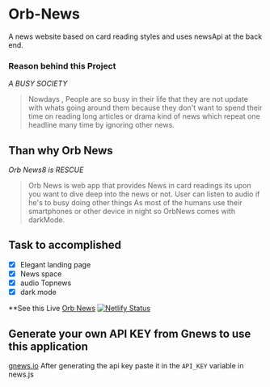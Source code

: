 # Orb-News
A news website based on card reading styles and  uses newsApi at the back end.

### Reason behind this Project
*A BUSY SOCIETY*
> Nowdays , People are so busy in their life that they are not update with whats going around them because they don't want to spend their time on reading long articles or drama kind of news which repeat one headline many time by ignoring other news.
## Than why Orb News
*Orb News8 is RESCUE*
> Orb News is web app that provides News in card readings its upon you want to dive deep into the news or not.
> User can listen to audio if he's to busy doing other things
> As most of the humans use their smartphones or other device in night so OrbNews comes with darkMode.

## Task to accomplished
- [x] Elegant landing page
- [x] News space
- [x] audio Topnews
- [x] dark mode

**See this Live
[Orb News](https://orbnews.netlify.app/)
[![Netlify Status](https://api.netlify.com/api/v1/badges/ddcc9058-fa98-4925-8fc6-4ecae92de2cd/deploy-status)](https://app.netlify.com/sites/orbnews/deploys)

## Generate your own API KEY from Gnews to use this application
[gnews.io](gnews.io)
After generating the api key paste it in the `API_KEY` variable in news.js
